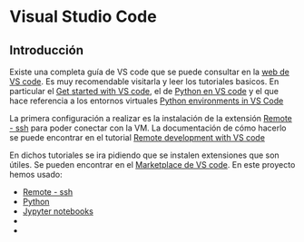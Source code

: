 # Visual Studio Code

## Introducción

Existe una completa guía de VS code que se puede consultar en la [web de VS code](https://code.visualstudio.com/docs/?dv=win64user).
Es muy recomendable visitarla y leer los tutoriales basicos. En particular el [Get started with VS code](https://code.visualstudio.com/docs/getstarted/getting-started#_enhance-your-coding-with-ai-and-github-copilot), el de [Python en VS code](https://code.visualstudio.com/docs/languages/python) y el que hace referencia a los entornos virtuales [Python environments in VS Code](https://code.visualstudio.com/docs/python/environments)

La primera configuración a realizar es la instalación de la extensión [Remote - ssh](https://marketplace.visualstudio.com/items?itemName=ms-vscode-remote.remote-ssh) para poder conectar con la VM. La documentación de cómo hacerlo se puede encontrar en el tutorial [Remote development with VS code](https://code.visualstudio.com/docs/remote/ssh)

En dichos tutoriales se ira pidiendo que se instalen extensiones que son útiles. Se pueden encontrar en el [Marketplace de VS code](https://code.visualstudio.com/docs/editor/extension-marketplace). En este proyecto hemos usado:

- [Remote - ssh](https://marketplace.visualstudio.com/items?itemName=ms-vscode-remote.remote-ssh)
- [Python](https://marketplace.visualstudio.com/items?itemName=ms-python.python)
- [Jypyter notebooks](https://marketplace.visualstudio.com/items?itemName=ms-toolsai.jupyter)
-
-
